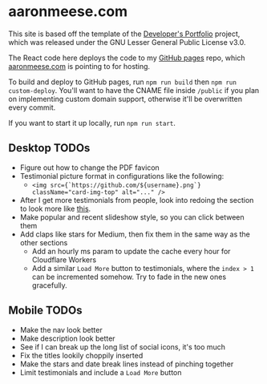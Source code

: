 # aaronmeese.com

This site is based off the template of the [Developer's Portfolio](https://github.com/hashirshoaeb/home)
project, which was released under the GNU Lesser General Public License v3.0.

The React code here deploys the code to my [GitHub pages](https://ajmeese7.github.io) repo,
which [aaronmeese.com](https://aaronmeese.com) is pointing to for hosting.

To build and deploy to GitHub pages, run `npm run build` then `npm run custom-deploy`. You'll want
to have the CNAME file inside `/public` if you plan on implementing custom domain support, otherwise
it'll be overwritten every commit.

If you want to start it up locally, run `npm run start`.

## Desktop TODOs
- Figure out how to change the PDF favicon
- Testimonial picture format in configurations like the following:
  - ```<img src={`https://github.com/${username}.png`} className="card-img-top" alt="..." />```
- After I get more testimonials from people, look into redoing the section to
look more like [this](https://launchschool.com/results).
- Make popular and recent slideshow style, so you can click between them
- Add claps like stars for Medium, then fix them in the same way as the other sections
  - Add an hourly ms param to update the cache every hour for Cloudflare Workers
  - Add a similar `Load More` button to testimonials, where the `index > 1` can be
  incremented somehow. Try to fade in the new ones gracefully.

## Mobile TODOs
- Make the nav look better
- Make description look better
- See if I can break up the long list of social icons, it's too much
- Fix the titles lookily choppily inserted
- Make the stars and date break lines instead of pinching together
- Limit testimonials and include a `Load More` button